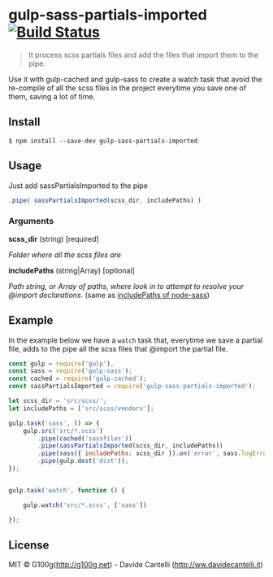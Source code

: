 # gulp-sass-partials-imported [![Build Status](https://travis-ci.org/G100g/gulp-sass-partials-imported.svg?branch=master)](https://travis-ci.org/G100g/gulp-sass-partials-imported)

>It process scss partials files and add the files that import them to the pipe.

Use it with gulp-cached and gulp-sass to create a watch task that avoid the re-compile of all the scss files in the project everytime you save one of them, saving a lot of time.

## Install

```
$ npm install --save-dev gulp-sass-partials-imported
```

## Usage

Just add sassPartialsImported to the pipe
```js
.pipe( sassPartialsImported(scss_dir, includePaths) )
```

### Arguments

**scss_dir** (string) [required]

_Folder where all the scss files are_

**includePaths** (string|Array) [optional]

_Path string, or Array of paths, where look in to attempt to resolve your @import declarations._ (same as [includePaths of node-sass](https://github.com/sass/node-sass#user-content-includepaths))


## Example

In the example below we have a `watch` task that, everytime we save a partial file, adds to the pipe all the scss files that @import the partial file.

```js
const gulp = require('gulp'),
const sass = require('gulp-sass');
const cached = require('gulp-cached');
const sassPartialsImported = require('gulp-sass-partials-imported');

let scss_dir = 'src/scss/';
let includePaths = ['src/scss/vendors'];

gulp.task('sass', () => {
	gulp.src('src/*.scss')
		.pipe(cached('sassfiles'))
		.pipe(sassPartialsImported(scss_dir, includePaths))
		.pipe(sass({ includePaths: scss_dir }).on('error', sass.logError))
		.pipe(gulp.dest('dist'));
});


gulp.task('watch', function () {

    gulp.watch('src/*.scss', ['sass'])

});

```

## License

MIT ©
G100g(http://g100g.net) - Davide Cantelli (http://ww.davidecantelli.it)
